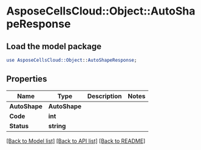 # AsposeCellsCloud::Object::AutoShapeResponse 

## Load the model package
```perl
use AsposeCellsCloud::Object::AutoShapeResponse;
```

## Properties
Name | Type | Description | Notes
------------ | ------------- | ------------- | -------------
**AutoShape** | **AutoShape** |  |
**Code** | **int** |  |
**Status** | **string** |  |  

[[Back to Model list]](../README.md#documentation-for-models) [[Back to API list]](../README.md#documentation-for-api-endpoints) [[Back to README]](../README.md)

